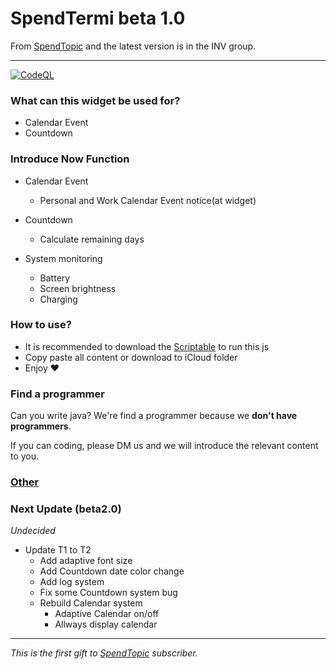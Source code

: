 # SpendTermi beta 1.0


From [SpendTopic](https://t.me/Topicst) and the latest version is in the INV group.

----
[![CodeQL](https://github.com/spendtopic/SpendTermi-of-Scriptable/actions/workflows/codeql.yml/badge.svg?branch=main)](https://github.com/spendtopic/SpendTermi-of-Scriptable/actions/workflows/codeql.yml)
### What can this widget be used for?
- Calendar Event 
- Countdown

### Introduce Now Function
- Calendar Event
  - Personal and Work Calendar Event notice(at widget) 

- Countdown 
  - Calculate remaining days

- System monitoring
  - Battery 
  - Screen brightness
  - Charging
  

### How to use?
- It is recommended to download the [Scriptable](https://scriptable.app/) to run this js
- Copy paste all content or download to iCloud folder
- Enjoy ❤


### Find a programmer
Can you write java? We're find a programmer because we __don't have programmers__.

If you can coding, please DM us and we will introduce the relevant content to you.

### [Other](https://github.com/spendtopic/SpendTermi-of-Scriptable/blob/main/other.md)


### Next Update (beta2.0)
*Undecided*
- Update T1 to T2
  - Add adaptive font size
  - Add Countdown date color change
  - Add log system
  - Fix some Countdown system bug 
  - Rebuild Calendar system  
    - Adaptive Calendar on/off
    - Allways display calendar
---
*This is the first gift to [SpendTopic](https://t.me/Topicst) subscriber.*
